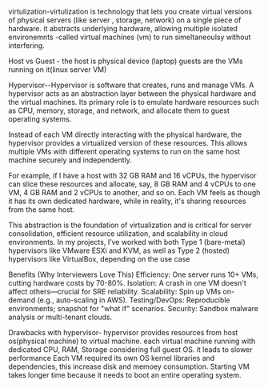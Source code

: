 virtulization-virtulization is technology that lets you create virtual versions of physical servers (like server , storage, network) on a single piece of hardware. it abstracts underlying hardware, allowing multiple isolated environemnts -called virtual machines (vm) to run simeltaneoulsy without interfering.

Host vs Guest - the host is physical device (laptop) guests are the VMs running on it(linux server VM)


Hypervisor--Hypervisor is software that creates, runs and manage VMs.
A hypervisor acts as an abstraction layer between the physical hardware and the virtual machines. Its primary role is to emulate hardware resources such as CPU, memory, storage, and network, and allocate them to guest operating systems.

Instead of each VM directly interacting with the physical hardware, the hypervisor provides a virtualized version of these resources. This allows multiple VMs with different operating systems to run on the same host machine securely and independently.

For example, if I have a host with 32 GB RAM and 16 vCPUs, the hypervisor can slice these resources and allocate, say, 8 GB RAM and 4 vCPUs to one VM, 4 GB RAM and 2 vCPUs to another, and so on. Each VM feels as though it has its own dedicated hardware, while in reality, it's sharing resources from the same host.

This abstraction is the foundation of virtualization and is critical for server consolidation, efficient resource utilization, and scalability in cloud environments. In my projects, I’ve worked with both Type 1 (bare-metal) hypervisors like VMware ESXi and KVM, as well as Type 2 (hosted) hypervisors like VirtualBox, depending on the use case


Benefits (Why Interviewers Love This)
Efficiency: One server runs 10+ VMs, cutting hardware costs by 70-80%.
Isolation: A crash in one VM doesn't affect others—crucial for SRE reliability.
Scalability: Spin up VMs on-demand (e.g., auto-scaling in AWS).
Testing/DevOps: Reproducible environments; snapshot for "what if" scenarios.
Security: Sandbox malware analysis or multi-tenant clouds.

Drawbacks with hypervisor- 
hypervisor provides resources from host os(physical machine) to virtual machine. each virtual machine running with dedicated CPU, RAM, Storage considering full guest OS. it leads to slower performance 
Each VM required its own OS kernel libraries and dependencies, this increase disk and memoey consumption. 
Starting VM takes longer time because it needs to boot an entire operating system. 

